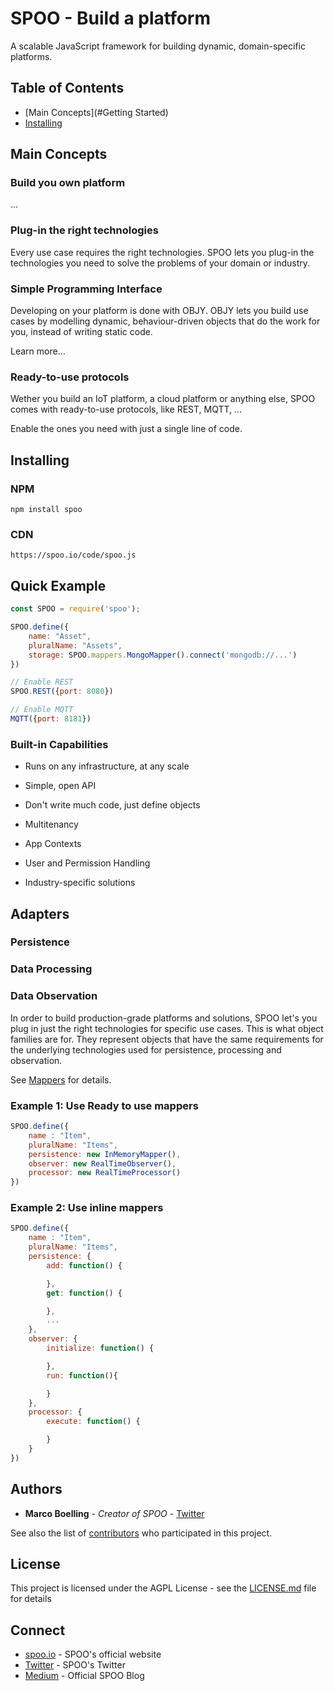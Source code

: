 # SPOO - Build a platform

A scalable JavaScript framework for building dynamic, domain-specific platforms.

## Table of Contents

- [Main Concepts](#Getting Started)
- [Installing](dgs)

## Main Concepts

### Build you own platform

...

### Plug-in the right technologies

Every use case requires the right technologies. SPOO lets you plug-in the technologies you need to solve the problems of your domain or industry.

### Simple Programming Interface

Developing on your platform is done with OBJY. OBJY lets you build use cases by modelling dynamic, behaviour-driven objects that do the work for you, instead of writing static code.

Learn more... 

### Ready-to-use protocols

Wether you build an IoT platform, a cloud platform or anything else, SPOO comes with ready-to-use protocols, like REST, MQTT, ...

Enable the ones you need with just a single line of code.


## Installing

### NPM

```shell
npm install spoo
```


### CDN


```shell
https://spoo.io/code/spoo.js
```



## Quick Example


```javascript
const SPOO = require('spoo');

SPOO.define({
	name: "Asset",
	pluralName: "Assets",
	storage: SPOO.mappers.MongoMapper().connect('mongodb://...')
})

// Enable REST
SPOO.REST({port: 8080})

// Enable MQTT
MQTT({port: 8181})

```

### Built-in Capabilities

- Runs on any infrastructure, at any scale

- Simple, open API

- Don't write much code, just define objects

- Multitenancy

- App Contexts

- User and Permission Handling

- Industry-specific solutions


## Adapters

### Persistence

### Data Processing

### Data Observation

In order to build production-grade platforms and solutions, SPOO let's you plug in just the right technologies for specific use cases. This is what object families are for. They represent objects that have the same requirements for the underlying technologies used for persistence, processing and observation.

See [Mappers](#mappers) for details.


### Example 1: Use Ready to use mappers
```javascript
SPOO.define({
	name : "Item",
	pluralName: "Items",
	persistence: new InMemoryMapper(),
	observer: new RealTimeObserver(),
	processor: new RealTimeProcessor()
})
```

### Example 2: Use inline mappers
```javascript
SPOO.define({
	name : "Item",
	pluralName: "Items",
	persistence: {
		add: function() {

		},
		get: function() {

		},
		...
	},
	observer: {
		initialize: function() {

		},
		run: function(){

		}
	},
	processor: {
		execute: function() {

		}
	}
})
```

## Authors

* **Marco Boelling** - *Creator of SPOO* - [Twitter](https://twitter.com/marcoboelling)

See also the list of [contributors](https://github.com/your/project/contributors) who participated in this project.

## License

This project is licensed under the AGPL License - see the [LICENSE.md](LICENSE.md) file for details

## Connect

* [spoo.io](https://spoo.io) - SPOO's official website
* [Twitter](https://www.twitter.com/spooio) - SPOO's Twitter
* [Medium](https://medium.com/spoo-io) - Official SPOO Blog

